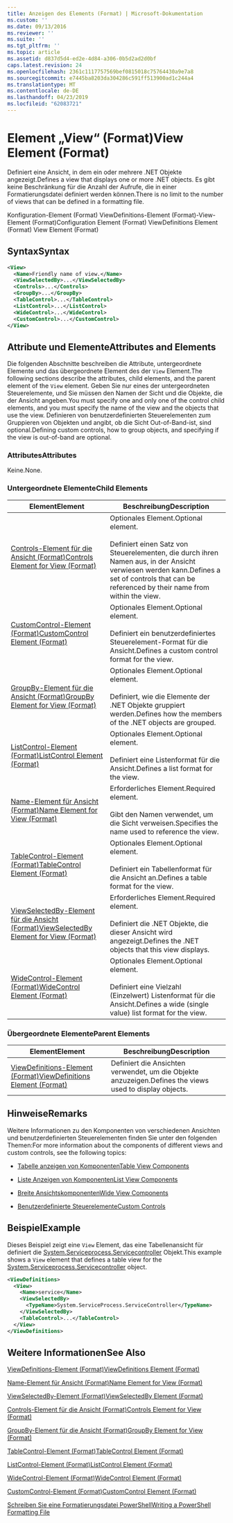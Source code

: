 ```yaml
---
title: Anzeigen des Elements (Format) | Microsoft-Dokumentation
ms.custom: ''
ms.date: 09/13/2016
ms.reviewer: ''
ms.suite: ''
ms.tgt_pltfrm: ''
ms.topic: article
ms.assetid: d837d5d4-ed2e-4d84-a306-0b5d2ad2d0bf
caps.latest.revision: 24
ms.openlocfilehash: 2361c1117757569bef0815018c75764430a9e7a8
ms.sourcegitcommit: e7445ba8203da304286c591ff513900ad1c244a4
ms.translationtype: MT
ms.contentlocale: de-DE
ms.lasthandoff: 04/23/2019
ms.locfileid: "62083721"
---
```

# <a name="view-element-format"></a><span data-ttu-id="035dd-102">Element „View“ (Format)</span><span class="sxs-lookup"><span data-stu-id="035dd-102">View Element (Format)</span></span>

<span data-ttu-id="035dd-103">Definiert eine Ansicht, in dem ein oder mehrere .NET Objekte angezeigt.</span><span class="sxs-lookup"><span data-stu-id="035dd-103">Defines a view that displays one or more .NET objects.</span></span> <span data-ttu-id="035dd-104">Es gibt keine Beschränkung für die Anzahl der Aufrufe, die in einer Formatierungsdatei definiert werden können.</span><span class="sxs-lookup"><span data-stu-id="035dd-104">There is no limit to the number of views that can be defined in a formatting file.</span></span>

<span data-ttu-id="035dd-105">Konfiguration-Element (Format) ViewDefinitions-Element (Format)-View-Element (Format)</span><span class="sxs-lookup"><span data-stu-id="035dd-105">Configuration Element (Format) ViewDefinitions Element (Format) View Element (Format)</span></span>

## <a name="syntax"></a><span data-ttu-id="035dd-106">Syntax</span><span class="sxs-lookup"><span data-stu-id="035dd-106">Syntax</span></span>

```xml
<View>
  <Name>Friendly name of view.</Name>
  <ViewSelectedBy>...</ViewSelectedBy>
  <Controls>...</Controls>
  <GroupBy>...</GroupBy>
  <TableControl>...</TableControl>
  <ListControl>...</ListControl>
  <WideControl>...</WideControl>
  <CustomControl>...</CustomControl>
</View>
```

## <a name="attributes-and-elements"></a><span data-ttu-id="035dd-107">Attribute und Elemente</span><span class="sxs-lookup"><span data-stu-id="035dd-107">Attributes and Elements</span></span>

<span data-ttu-id="035dd-108">Die folgenden Abschnitte beschreiben die Attribute, untergeordnete Elemente und das übergeordnete Element des der `View` Element.</span><span class="sxs-lookup"><span data-stu-id="035dd-108">The following sections describe the attributes, child elements, and the parent element of the `View` element.</span></span> <span data-ttu-id="035dd-109">Geben Sie nur eines der untergeordneten Steuerelemente, und Sie müssen den Namen der Sicht und die Objekte, die der Ansicht angeben.</span><span class="sxs-lookup"><span data-stu-id="035dd-109">You must specify one and only one of the control child elements, and you must specify the name of the view and the objects that use the view.</span></span> <span data-ttu-id="035dd-110">Definieren von benutzerdefinierten Steuerelementen zum Gruppieren von Objekten und angibt, ob die Sicht Out-of-Band-ist, sind optional.</span><span class="sxs-lookup"><span data-stu-id="035dd-110">Defining custom controls, how to group objects, and specifying if the view is out-of-band are optional.</span></span>

### <a name="attributes"></a><span data-ttu-id="035dd-111">Attributes</span><span class="sxs-lookup"><span data-stu-id="035dd-111">Attributes</span></span>

<span data-ttu-id="035dd-112">Keine.</span><span class="sxs-lookup"><span data-stu-id="035dd-112">None.</span></span>

### <a name="child-elements"></a><span data-ttu-id="035dd-113">Untergeordnete Elemente</span><span class="sxs-lookup"><span data-stu-id="035dd-113">Child Elements</span></span>

|<span data-ttu-id="035dd-114">Element</span><span class="sxs-lookup"><span data-stu-id="035dd-114">Element</span></span>|<span data-ttu-id="035dd-115">Beschreibung</span><span class="sxs-lookup"><span data-stu-id="035dd-115">Description</span></span>|
|-------------|-----------------|
|[<span data-ttu-id="035dd-116">Controls-Element für die Ansicht (Format)</span><span class="sxs-lookup"><span data-stu-id="035dd-116">Controls Element for View (Format)</span></span>](./controls-element-for-view-format.md)|<span data-ttu-id="035dd-117">Optionales Element.</span><span class="sxs-lookup"><span data-stu-id="035dd-117">Optional element.</span></span><br /><br /> <span data-ttu-id="035dd-118">Definiert einen Satz von Steuerelementen, die durch ihren Namen aus, in der Ansicht verwiesen werden kann.</span><span class="sxs-lookup"><span data-stu-id="035dd-118">Defines a set of controls that can be referenced by their name from within the view.</span></span>|
|[<span data-ttu-id="035dd-119">CustomControl-Element (Format)</span><span class="sxs-lookup"><span data-stu-id="035dd-119">CustomControl Element (Format)</span></span>](./customcontrol-element-for-groupby-format.md)|<span data-ttu-id="035dd-120">Optionales Element.</span><span class="sxs-lookup"><span data-stu-id="035dd-120">Optional element.</span></span><br /><br /> <span data-ttu-id="035dd-121">Definiert ein benutzerdefiniertes Steuerelement-Format für die Ansicht.</span><span class="sxs-lookup"><span data-stu-id="035dd-121">Defines a custom control format for the view.</span></span>|
|[<span data-ttu-id="035dd-122">GroupBy-Element für die Ansicht (Format)</span><span class="sxs-lookup"><span data-stu-id="035dd-122">GroupBy Element for View (Format)</span></span>](./groupby-element-for-view-format.md)|<span data-ttu-id="035dd-123">Optionales Element.</span><span class="sxs-lookup"><span data-stu-id="035dd-123">Optional element.</span></span><br /><br /> <span data-ttu-id="035dd-124">Definiert, wie die Elemente der .NET Objekte gruppiert werden.</span><span class="sxs-lookup"><span data-stu-id="035dd-124">Defines how the members of the .NET objects are grouped.</span></span>|
|[<span data-ttu-id="035dd-125">ListControl-Element (Format)</span><span class="sxs-lookup"><span data-stu-id="035dd-125">ListControl Element (Format)</span></span>](./listcontrol-element-format.md)|<span data-ttu-id="035dd-126">Optionales Element.</span><span class="sxs-lookup"><span data-stu-id="035dd-126">Optional element.</span></span><br /><br /> <span data-ttu-id="035dd-127">Definiert eine Listenformat für die Ansicht.</span><span class="sxs-lookup"><span data-stu-id="035dd-127">Defines a list format for the view.</span></span>|
|[<span data-ttu-id="035dd-128">Name-Element für Ansicht (Format)</span><span class="sxs-lookup"><span data-stu-id="035dd-128">Name Element for View (Format)</span></span>](./name-element-for-view-format.md)|<span data-ttu-id="035dd-129">Erforderliches Element.</span><span class="sxs-lookup"><span data-stu-id="035dd-129">Required element.</span></span><br /><br /> <span data-ttu-id="035dd-130">Gibt den Namen verwendet, um die Sicht verweisen.</span><span class="sxs-lookup"><span data-stu-id="035dd-130">Specifies the name used to reference the view.</span></span>|
|[<span data-ttu-id="035dd-131">TableControl-Element (Format)</span><span class="sxs-lookup"><span data-stu-id="035dd-131">TableControl Element (Format)</span></span>](./tablecontrol-element-format.md)|<span data-ttu-id="035dd-132">Optionales Element.</span><span class="sxs-lookup"><span data-stu-id="035dd-132">Optional element.</span></span><br /><br /> <span data-ttu-id="035dd-133">Definiert ein Tabellenformat für die Ansicht an.</span><span class="sxs-lookup"><span data-stu-id="035dd-133">Defines a table format for the view.</span></span>|
|[<span data-ttu-id="035dd-134">ViewSelectedBy-Element für die Ansicht (Format)</span><span class="sxs-lookup"><span data-stu-id="035dd-134">ViewSelectedBy Element for View (Format)</span></span>](./viewselectedby-element-format.md)|<span data-ttu-id="035dd-135">Erforderliches Element.</span><span class="sxs-lookup"><span data-stu-id="035dd-135">Required element.</span></span><br /><br /> <span data-ttu-id="035dd-136">Definiert die .NET Objekte, die dieser Ansicht wird angezeigt.</span><span class="sxs-lookup"><span data-stu-id="035dd-136">Defines the .NET objects that this view displays.</span></span>|
|[<span data-ttu-id="035dd-137">WideControl-Element (Format)</span><span class="sxs-lookup"><span data-stu-id="035dd-137">WideControl Element (Format)</span></span>](./widecontrol-element-format.md)|<span data-ttu-id="035dd-138">Optionales Element.</span><span class="sxs-lookup"><span data-stu-id="035dd-138">Optional element.</span></span><br /><br /> <span data-ttu-id="035dd-139">Definiert eine Vielzahl (Einzelwert) Listenformat für die Ansicht.</span><span class="sxs-lookup"><span data-stu-id="035dd-139">Defines a wide (single value) list format for the view.</span></span>|

### <a name="parent-elements"></a><span data-ttu-id="035dd-140">Übergeordnete Elemente</span><span class="sxs-lookup"><span data-stu-id="035dd-140">Parent Elements</span></span>

|<span data-ttu-id="035dd-141">Element</span><span class="sxs-lookup"><span data-stu-id="035dd-141">Element</span></span>|<span data-ttu-id="035dd-142">Beschreibung</span><span class="sxs-lookup"><span data-stu-id="035dd-142">Description</span></span>|
|-------------|-----------------|
|[<span data-ttu-id="035dd-143">ViewDefinitions-Element (Format)</span><span class="sxs-lookup"><span data-stu-id="035dd-143">ViewDefinitions Element (Format)</span></span>](./viewdefinitions-element-format.md)|<span data-ttu-id="035dd-144">Definiert die Ansichten verwendet, um die Objekte anzuzeigen.</span><span class="sxs-lookup"><span data-stu-id="035dd-144">Defines the views used to display objects.</span></span>|

## <a name="remarks"></a><span data-ttu-id="035dd-145">Hinweise</span><span class="sxs-lookup"><span data-stu-id="035dd-145">Remarks</span></span>

<span data-ttu-id="035dd-146">Weitere Informationen zu den Komponenten von verschiedenen Ansichten und benutzerdefinierten Steuerelementen finden Sie unter den folgenden Themen:</span><span class="sxs-lookup"><span data-stu-id="035dd-146">For more information about the components of different views and custom controls, see the following topics:</span></span>

- [<span data-ttu-id="035dd-147">Tabelle anzeigen von Komponenten</span><span class="sxs-lookup"><span data-stu-id="035dd-147">Table View Components</span></span>](./creating-a-table-view.md)

- [<span data-ttu-id="035dd-148">Liste Anzeigen von Komponenten</span><span class="sxs-lookup"><span data-stu-id="035dd-148">List View Components</span></span>](./creating-a-list-view.md)

- [<span data-ttu-id="035dd-149">Breite Ansichtskomponenten</span><span class="sxs-lookup"><span data-stu-id="035dd-149">Wide View Components</span></span>](./creating-a-wide-view.md)

- [<span data-ttu-id="035dd-150">Benutzerdefinierte Steuerelemente</span><span class="sxs-lookup"><span data-stu-id="035dd-150">Custom Controls</span></span>](./creating-custom-controls.md)

## <a name="example"></a><span data-ttu-id="035dd-151">Beispiel</span><span class="sxs-lookup"><span data-stu-id="035dd-151">Example</span></span>

<span data-ttu-id="035dd-152">Dieses Beispiel zeigt eine `View` Element, das eine Tabellenansicht für definiert die [System.Serviceprocess.Servicecontroller](/dotnet/api/System.ServiceProcess.ServiceController) Objekt.</span><span class="sxs-lookup"><span data-stu-id="035dd-152">This example shows a `View` element that defines a table view for the [System.Serviceprocess.Servicecontroller](/dotnet/api/System.ServiceProcess.ServiceController) object.</span></span>

```xml
<ViewDefinitions>
  <View>
    <Name>service</Name>
    <ViewSelectedBy>
      <TypeName>System.ServiceProcess.ServiceController</TypeName>
    </ViewSelectedBy>
    <TableControl>...</TableControl>
  </View>
</ViewDefinitions>

```

## <a name="see-also"></a><span data-ttu-id="035dd-153">Weitere Informationen</span><span class="sxs-lookup"><span data-stu-id="035dd-153">See Also</span></span>

[<span data-ttu-id="035dd-154">ViewDefinitions-Element (Format)</span><span class="sxs-lookup"><span data-stu-id="035dd-154">ViewDefinitions Element (Format)</span></span>](./viewdefinitions-element-format.md)

[<span data-ttu-id="035dd-155">Name-Element für Ansicht (Format)</span><span class="sxs-lookup"><span data-stu-id="035dd-155">Name Element for View (Format)</span></span>](./name-element-for-view-format.md)

[<span data-ttu-id="035dd-156">ViewSelectedBy-Element (Format)</span><span class="sxs-lookup"><span data-stu-id="035dd-156">ViewSelectedBy Element (Format)</span></span>](./viewselectedby-element-format.md)

[<span data-ttu-id="035dd-157">Controls-Element für die Ansicht (Format)</span><span class="sxs-lookup"><span data-stu-id="035dd-157">Controls Element for View (Format)</span></span>](./controls-element-for-view-format.md)

[<span data-ttu-id="035dd-158">GroupBy-Element für die Ansicht (Format)</span><span class="sxs-lookup"><span data-stu-id="035dd-158">GroupBy Element for View (Format)</span></span>](./groupby-element-for-view-format.md)

[<span data-ttu-id="035dd-159">TableControl-Element (Format)</span><span class="sxs-lookup"><span data-stu-id="035dd-159">TableControl Element (Format)</span></span>](./tablecontrol-element-format.md)

[<span data-ttu-id="035dd-160">ListControl-Element (Format)</span><span class="sxs-lookup"><span data-stu-id="035dd-160">ListControl Element (Format)</span></span>](./listcontrol-element-format.md)

[<span data-ttu-id="035dd-161">WideControl-Element (Format)</span><span class="sxs-lookup"><span data-stu-id="035dd-161">WideControl Element (Format)</span></span>](./widecontrol-element-format.md)

[<span data-ttu-id="035dd-162">CustomControl-Element (Format)</span><span class="sxs-lookup"><span data-stu-id="035dd-162">CustomControl Element (Format)</span></span>](./customcontrol-element-for-groupby-format.md)

[<span data-ttu-id="035dd-163">Schreiben Sie eine Formatierungsdatei PowerShell</span><span class="sxs-lookup"><span data-stu-id="035dd-163">Writing a PowerShell Formatting File</span></span>](./writing-a-powershell-formatting-file.md)
